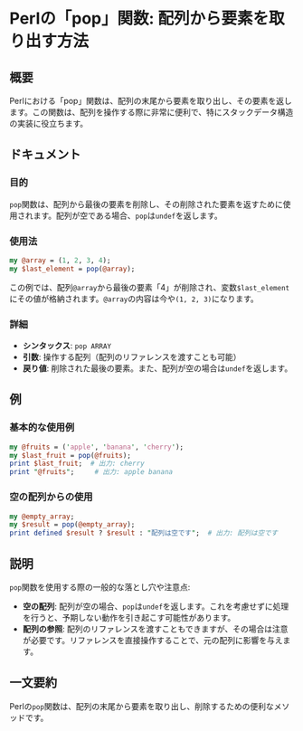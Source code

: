 <!--
Meta Description: # Perlの「pop」関数: 配列から要素を取り出す方法 ## 概要 Perlにおける「pop」関数は、配列の末尾から要素を取り出し、その要素を返します。この関数は、配列を操作する際に非常に便利で、特にスタックデータ構造の実装に役立ちます。 ## ドキュメント ### 目的 `pop`関数は、配列...
Meta Keywords: pop, array, 関数は, undef, を返します
-->

# Perlの「pop」関数: 配列から要素を取り出す方法

## 概要
Perlにおける「pop」関数は、配列の末尾から要素を取り出し、その要素を返します。この関数は、配列を操作する際に非常に便利で、特にスタックデータ構造の実装に役立ちます。

## ドキュメント
### 目的
`pop`関数は、配列から最後の要素を削除し、その削除された要素を返すために使用されます。配列が空である場合、`pop`は`undef`を返します。

### 使用法
```perl
my @array = (1, 2, 3, 4);
my $last_element = pop(@array);
```

この例では、配列`@array`から最後の要素「4」が削除され、変数`$last_element`にその値が格納されます。`@array`の内容は今や`(1, 2, 3)`になります。

### 詳細
- **シンタックス**: `pop ARRAY`
- **引数**: 操作する配列（配列のリファレンスを渡すことも可能）
- **戻り値**: 削除された最後の要素。また、配列が空の場合は`undef`を返します。

## 例
### 基本的な使用例
```perl
my @fruits = ('apple', 'banana', 'cherry');
my $last_fruit = pop(@fruits);
print $last_fruit;  # 出力: cherry
print "@fruits";     # 出力: apple banana
```

### 空の配列からの使用
```perl
my @empty_array;
my $result = pop(@empty_array);
print defined $result ? $result : "配列は空です";  # 出力: 配列は空です
```

## 説明
`pop`関数を使用する際の一般的な落とし穴や注意点:
- **空の配列**: 配列が空の場合、`pop`は`undef`を返します。これを考慮せずに処理を行うと、予期しない動作を引き起こす可能性があります。
- **配列の参照**: 配列のリファレンスを渡すこともできますが、その場合は注意が必要です。リファレンスを直接操作することで、元の配列に影響を与えます。

## 一文要約
Perlの`pop`関数は、配列の末尾から要素を取り出し、削除するための便利なメソッドです。